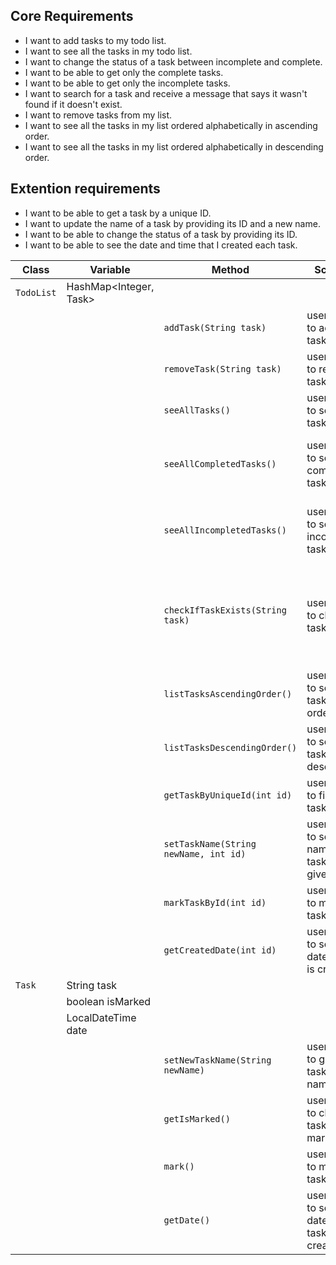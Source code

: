 
## Core Requirements

- I want to add tasks to my todo list.
- I want to see all the tasks in my todo list.
- I want to change the status of a task between incomplete and complete.
- I want to be able to get only the complete tasks.
- I want to be able to get only the incomplete tasks.
- I want to search for a task and receive a message that says it wasn't found if it doesn't exist.
- I want to remove tasks from my list.
- I want to see all the tasks in my list ordered alphabetically in ascending order.
- I want to see all the tasks in my list ordered alphabetically in descending order.

## Extention requirements

- I want to be able to get a task by a unique ID.
- I want to update the name of a task by providing its ID and a new name.
- I want to be able to change the status of a task by providing its ID.
- I want to be able to see the date and time that I created each task.


| Class       | Variable               | Method                                | Scenario                                          | Outcome                                                                        |
|-------------|------------------------|---------------------------------------|---------------------------------------------------|--------------------------------------------------------------------------------|
| `TodoList`  | HashMap<Integer, Task> |                                       |                                                   |                                                                                |
|             |                        | `addTask(String task)`                | user wants to add a task                          | task is added to tasks list                                                    |
|             |                        | `removeTask(String task)`             | user wants to remove task                         | task is removed from list                                                      |
|             |                        | `seeAllTasks()`                       | user wants to see all tasks                       | all tasks are printed to console                                               |
|             |                        | `seeAllCompletedTasks()`              | user wants to see completed tasks                 | all completed tasks are printed to console                                     |
|             |                        | `seeAllIncompletedTasks()`            | user wants to see incompleted tasks               | all incompleted tasks are printed to console                                   |
|             |                        | `checkIfTaskExists(String task)`      | user wants to check if a task exists              | if exists: print status of task<br/>if not: print missing task message to user |
|             |                        | `listTasksAscendingOrder()`           | user wants to see all tasks in asc order          | prints all tasks in asc order                                                  | 
|             |                        | `listTasksDescendingOrder()`          | user wants to see all tasks in desc order         | prints all tasks in desc order                                                 |
|             |                        | `getTaskByUniqueId(int id)`           | user wants to find a task by id                   | status of task is printed                                                      |
|             |                        | `setTaskName(String newName, int id)` | user wants to set a new name for task by given id | task by id is given a new name                                                 |
|             |                        | `markTaskById(int id)`                | user wants to mark a task by id                   | task is updated if exists                                                      |
|             |                        | `getCreatedDate(int id)`              | user wants to see the date a task is created      | date is printed to console and returned                                        |
| `Task`      | String task            |                                       |                                                   |                                                                                |
|             | boolean isMarked       |                                       |                                                   |                                                                                |
|             | LocalDateTime date     |                                       |                                                   |                                                                                |
|             |                        | `setNewTaskName(String newName)`      | user wants to give a task a new name              | the task is updated                                                            |
|             |                        | `getIsMarked()`                       | user wants to check if task is marked             | status is returned                                                             |
|             |                        | `mark()`                              | user wants to mark a task                         | isMarked boolean is swapped                                                    |
|             |                        | `getDate()`                           | user wants to see the date when task was created  | date is printed and returned                                                   |
